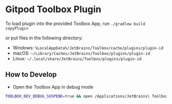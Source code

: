 # Gitpod Toolbox Plugin

To load plugin into the provided Toolbox App, run `./gradlew build copyPlugin`

or put files in the following directory:

* Windows: `%LocalAppData%/JetBrains/Toolbox/cache/plugins/plugin-id`
* macOS: `~/Library/Caches/JetBrains/Toolbox/plugins/plugin-id`
* Linux: `~/.local/share/JetBrains/Toolbox/plugins/plugin-id`


## How to Develop

- Open the Toolbox App in debug mode
```bash
TOOLBOX_DEV_DEBUG_SUSPEND=true && open /Applications/JetBrains\ Toolbox.app
```
